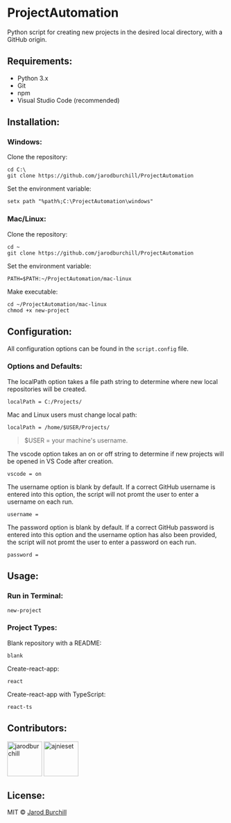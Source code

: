 # ProjectAutomation
Python script for creating new projects in the desired local directory, with a GitHub origin.
## Requirements:
- Python 3.x
- Git
- npm
- Visual Studio Code (recommended)
## Installation:
### Windows:
Clone the repository:
```
cd C:\
git clone https://github.com/jarodburchill/ProjectAutomation
```
Set the environment variable:
```
setx path "%path%;C:\ProjectAutomation\windows"
```
### Mac/Linux:
Clone the repository:
```
cd ~
git clone https://github.com/jarodburchill/ProjectAutomation
```
Set the environment variable:
```
PATH=$PATH:~/ProjectAutomation/mac-linux
```
Make executable:
```
cd ~/ProjectAutomation/mac-linux
chmod +x new-project
```
## Configuration:
All configuration options can be found in the `script.config` file.
### Options and Defaults:
The localPath option takes a file path string to determine where new local repositories will be created.
```
localPath = C:/Projects/
```
Mac and Linux users must change local path:
```
localPath = /home/$USER/Projects/
```
> $USER = your machine's username.  

The vscode option takes an on or off string to determine if new projects will be opened in VS Code after creation. 
```
vscode = on
```
The username option is blank by default. If a correct GitHub username is entered into this option, the script will not promt the user to enter a username on each run. 
```
username =
```
The password option is blank by default. If a correct GitHub password is entered into this option and the username option has also been provided, the script will not promt the user to enter a password on each run. 
```
password =
```
## Usage:
### Run in Terminal:
```
new-project
```
### Project Types:
Blank repository with a README:
```
blank
```
Create-react-app:
```
react
```
Create-react-app with TypeScript:
```
react-ts
```
## Contributors:
<a href="https://github.com/jarodburchill"><img src="https://avatars.githubusercontent.com/u/37840393?v=3" title="jarodburchill" width="80" height="80"></a>
<a href="https://github.com/ajnieset"><img src="https://avatars.githubusercontent.com/u/40476295?v=3" title="ajnieset" width="80" height="80"></a>
## License:
MIT © [Jarod Burchill](http://burchilldevelopment.com)
